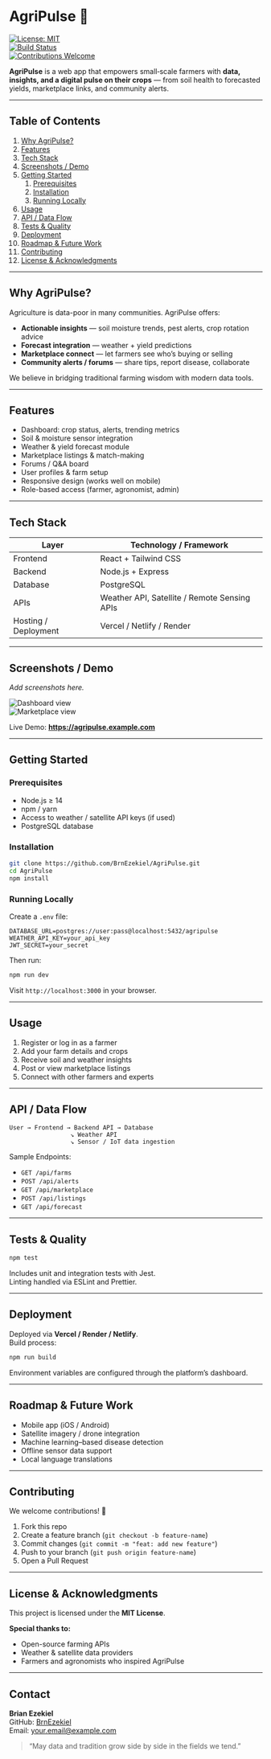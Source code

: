# AgriPulse 🌱

[![License: MIT](https://img.shields.io/badge/License-MIT-blue.svg)](LICENSE)  
[![Build Status](https://img.shields.io/badge/build-passing-brightgreen.svg)](https://github.com/BrnEzekiel/AgriPulse/actions)  
[![Contributions Welcome](https://img.shields.io/badge/contributions-welcome-orange.svg)]()

**AgriPulse** is a web app that empowers small‑scale farmers with **data, insights, and a digital pulse on their crops** — from soil health to forecasted yields, marketplace links, and community alerts.

---

## Table of Contents

1. [Why AgriPulse?](#why-agripulse)  
2. [Features](#features)  
3. [Tech Stack](#tech-stack)  
4. [Screenshots / Demo](#screenshots--demo)  
5. [Getting Started](#getting-started)  
   1. [Prerequisites](#prerequisites)  
   2. [Installation](#installation)  
   3. [Running Locally](#running-locally)  
6. [Usage](#usage)  
7. [API / Data Flow](#api--data-flow)  
8. [Tests & Quality](#tests--quality)  
9. [Deployment](#deployment)  
10. [Roadmap & Future Work](#roadmap--future-work)  
11. [Contributing](#contributing)  
12. [License & Acknowledgments](#license--acknowledgments)  

---

## Why AgriPulse?

Agriculture is data-poor in many communities. AgriPulse offers:

- **Actionable insights** — soil moisture trends, pest alerts, crop rotation advice  
- **Forecast integration** — weather + yield predictions  
- **Marketplace connect** — let farmers see who’s buying or selling  
- **Community alerts / forums** — share tips, report disease, collaborate  

We believe in bridging traditional farming wisdom with modern data tools.

---

## Features

- Dashboard: crop status, alerts, trending metrics  
- Soil & moisture sensor integration  
- Weather & yield forecast module  
- Marketplace listings & match-making  
- Forums / Q&A board  
- User profiles & farm setup  
- Responsive design (works well on mobile)  
- Role-based access (farmer, agronomist, admin)

---

## Tech Stack

| Layer | Technology / Framework |
|-------|------------------------|
| Frontend | React + Tailwind CSS |
| Backend | Node.js + Express |
| Database | PostgreSQL |
| APIs | Weather API, Satellite / Remote Sensing APIs |
| Hosting / Deployment | Vercel / Netlify / Render |

---

## Screenshots / Demo

_Add screenshots here._

![Dashboard view](./assets/screenshots/dashboard.png)  
![Marketplace view](./assets/screenshots/marketplace.png)  

Live Demo: **https://agripulse.example.com**

---

## Getting Started

### Prerequisites

- Node.js ≥ 14  
- npm / yarn  
- Access to weather / satellite API keys (if used)  
- PostgreSQL database

### Installation

```bash
git clone https://github.com/BrnEzekiel/AgriPulse.git
cd AgriPulse
npm install
```

### Running Locally

Create a `.env` file:

```
DATABASE_URL=postgres://user:pass@localhost:5432/agripulse
WEATHER_API_KEY=your_api_key
JWT_SECRET=your_secret
```

Then run:

```bash
npm run dev
```

Visit `http://localhost:3000` in your browser.

---

## Usage

1. Register or log in as a farmer  
2. Add your farm details and crops  
3. Receive soil and weather insights  
4. Post or view marketplace listings  
5. Connect with other farmers and experts  

---

## API / Data Flow

```
User → Frontend → Backend API → Database  
                 ↘ Weather API  
                 ↘ Sensor / IoT data ingestion  
```

Sample Endpoints:

- `GET /api/farms`  
- `POST /api/alerts`  
- `GET /api/marketplace`  
- `POST /api/listings`  
- `GET /api/forecast`  

---

## Tests & Quality

```bash
npm test
```

Includes unit and integration tests with Jest.  
Linting handled via ESLint and Prettier.

---

## Deployment

Deployed via **Vercel / Render / Netlify**.  
Build process:

```bash
npm run build
```

Environment variables are configured through the platform’s dashboard.

---

## Roadmap & Future Work

- Mobile app (iOS / Android)  
- Satellite imagery / drone integration  
- Machine learning–based disease detection  
- Offline sensor data support  
- Local language translations  

---

## Contributing

We welcome contributions! 🎉

1. Fork this repo  
2. Create a feature branch (`git checkout -b feature-name`)  
3. Commit changes (`git commit -m "feat: add new feature"`)  
4. Push to your branch (`git push origin feature-name`)  
5. Open a Pull Request  

---

## License & Acknowledgments

This project is licensed under the **MIT License**.

**Special thanks to:**  
- Open-source farming APIs  
- Weather & satellite data providers  
- Farmers and agronomists who inspired AgriPulse  

---

## Contact

**Brian Ezekiel**  
GitHub: [BrnEzekiel](https://github.com/BrnEzekiel)  
Email: your.email@example.com  

> “May data and tradition grow side by side in the fields we tend.”
